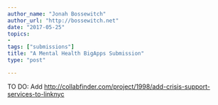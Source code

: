 ```yaml
---
author_name: "Jonah Bossewitch"
author_url: "http://bossewitch.net"
date: "2017-05-25"
topics: 
- 
tags: ["submissions"]
title: "A Mental Health BigApps Submission"
type: "post"

---
```


TO DO:  Add http://collabfinder.com/project/1998/add-crisis-support-services-to-linknyc
<!--more-->



